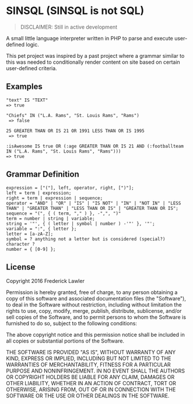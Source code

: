 # SINSQL (SINSQL is not SQL)

> DISCLAIMER: Still in active development

A small little language interpreter written in PHP to parse and execute user-defined logic.

This pet project was inspired by a past project where a grammar similar to this was needed to conditionally render content on site based on certain user-defined criteria.

## Examples
```
"text" IS "TEXT"
=> true
```
```
"Chiefs" IN ("L.A. Rams", "St. Louis Rams", "Rams")
 => false
``` 
```
25 GREATER THAN OR IS 21 OR 1991 LESS THAN OR IS 1995
 => true
```
 ```
 :isAwesome IS true OR (:age GREATER THAN OR IS 21 AND (:footballteam IN ("L.A. Rams", "St. Louis Rams", "Rams")))
 => true
 ``` 

## Grammar Definition
```
expression = ["("], left, operator, right, [")"];
left = term | expression;
right = term | expression | sequence;
operator = "AND" | "OR" | "IS" | "IS NOT" | "IN" | "NOT IN" | "LESS THAN" | "GREATER THAN" | "LESS THAN OR IS" | "GREATER THAN OR IS";
sequence = "(", { ( term, "," ) }, -",", ")"
term = number | string | variable;
string = '"', { ( letter | symbol | number ) -'"' }, '"';
variable = ":", { letter };
letter = [a-zA-Z];
symbol = ? anything not a letter but is considered (special?) character ?
number = { [0-9] };
```

## License
Copyright 2016 Frederick Lawler

Permission is hereby granted, free of charge, to any person obtaining a copy of this software and associated documentation files (the "Software"), to deal in the Software without restriction, including without limitation the rights to use, copy, modify, merge, publish, distribute, sublicense, and/or sell copies of the Software, and to permit persons to whom the Software is furnished to do so, subject to the following conditions:

The above copyright notice and this permission notice shall be included in all copies or substantial portions of the Software.

THE SOFTWARE IS PROVIDED "AS IS", WITHOUT WARRANTY OF ANY KIND, EXPRESS OR IMPLIED, INCLUDING BUT NOT LIMITED TO THE WARRANTIES OF MERCHANTABILITY, FITNESS FOR A PARTICULAR PURPOSE AND NONINFRINGEMENT. IN NO EVENT SHALL THE AUTHORS OR COPYRIGHT HOLDERS BE LIABLE FOR ANY CLAIM, DAMAGES OR OTHER LIABILITY, WHETHER IN AN ACTION OF CONTRACT, TORT OR OTHERWISE, ARISING FROM, OUT OF OR IN CONNECTION WITH THE SOFTWARE OR THE USE OR OTHER DEALINGS IN THE SOFTWARE.